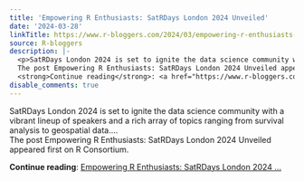 ```yaml
---
title: 'Empowering R Enthusiasts: SatRDays London 2024 Unveiled'
date: '2024-03-28'
linkTitle: https://www.r-bloggers.com/2024/03/empowering-r-enthusiasts-satrdays-london-2024-unveiled/
source: R-bloggers
description: |-
  <p>SatRDays London 2024 is set to ignite the data science community with a vibrant lineup of speakers and a rich array of topics ranging from survival analysis to geospatial data....<br />
  The post Empowering R Enthusiasts: SatRDays London 2024 Unveiled appeared first on R Consortium.</p>
  <strong>Continue reading</strong>: <a href="https://www.r-bloggers.com/2024/03/empowering-r-enthusiasts-satrdays-london-2024-unveiled/">Empowering R Enthusiasts: SatRDays London 2024 ...
disable_comments: true
---
```

<p>SatRDays London 2024 is set to ignite the data science community with a vibrant lineup of speakers and a rich array of topics ranging from survival analysis to geospatial data....<br />
The post Empowering R Enthusiasts: SatRDays London 2024 Unveiled appeared first on R Consortium.</p>
<strong>Continue reading</strong>: <a href="https://www.r-bloggers.com/2024/03/empowering-r-enthusiasts-satrdays-london-2024-unveiled/">Empowering R Enthusiasts: SatRDays London 2024 ...